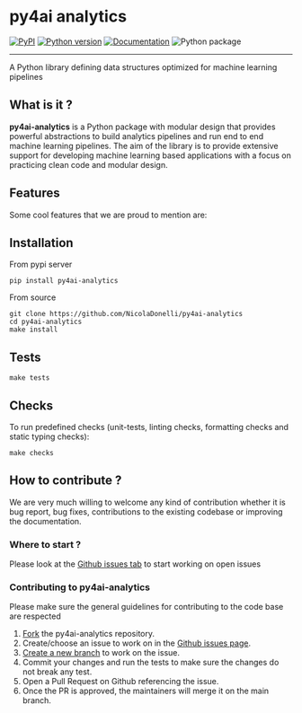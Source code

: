 py4ai analytics
====

[![PyPI](https://img.shields.io/pypi/v/py4ai-analytics.svg)](https://pypi.python.org/pypi/py4ai-analytics)
[![Python version](https://img.shields.io/badge/python-3.8+-blue.svg)](https://pypi.python.org/pypi/py4ai-analytics)
[![Documentation](https://img.shields.io/badge/docs-latest-brightgreen.svg)](https://py4ai.github.io/py4ai-analytics/)
![Python package](https://github.com/NicolaDonelli/py4ai-analytics/workflows/CI%20-%20Build%20and%20Test/badge.svg)

--------------------------------------------------------------------------------


A Python library defining data structures optimized for machine learning pipelines 


## What is it ?
**py4ai-analytics** is a Python package with modular design that provides powerful abstractions to build analytics 
pipelines and run end to end machine learning pipelines. 
The aim of the library is to provide extensive support for developing machine learning based applications 
with a focus on practicing clean code and modular design. 

## Features
Some cool features that we are proud to mention are: 



## Installation
From pypi server
```
pip install py4ai-analytics
```

From source
```
git clone https://github.com/NicolaDonelli/py4ai-analytics
cd py4ai-analytics
make install
```

## Tests 
```
make tests
```

## Checks 
To run predefined checks (unit-tests, linting checks, formatting checks and static typing checks):
```
make checks
```

## How to contribute ? 

We are very much willing to welcome any kind of contribution whether it is bug report, bug fixes, contributions to the 
existing codebase or improving the documentation. 

### Where to start ? 
Please look at the [Github issues tab](https://github.com/NicolaDonelli/py4ai-analytics/issues) to start working on open 
issues 

### Contributing to py4ai-analytics 
Please make sure the general guidelines for contributing to the code base are respected
1. [Fork](https://docs.github.com/en/get-started/quickstart/contributing-to-projects) the py4ai-analytics repository. 
2. Create/choose an issue to work on in the [Github issues page](https://github.com/NicolaDonelli/py4ai-analytics/issues). 
3. [Create a new branch](https://docs.github.com/en/get-started/quickstart/github-flow) to work on the issue. 
4. Commit your changes and run the tests to make sure the changes do not break any test. 
5. Open a Pull Request on Github referencing the issue.
6. Once the PR is approved, the maintainers will merge it on the main branch.